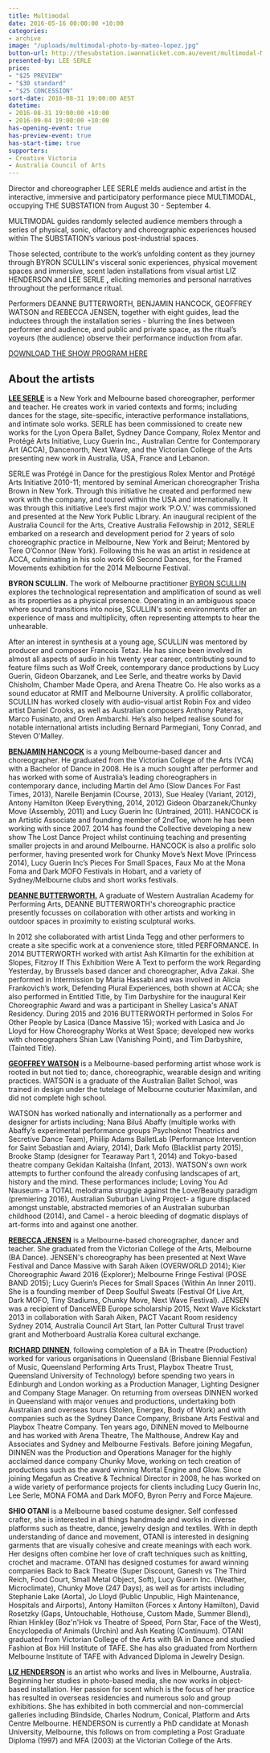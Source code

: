 ```yaml
---
title: Multimodal
date: 2016-05-16 00:00:00 +10:00
categories:
- archive
image: "/uploads/multimodal-photo-by-mateo-lopez.jpg"
button-url: http://thesubstation.iwannaticket.com.au/event/multimodal-MTEwNjY
presented-by: LEE SERLE
price:
- "$25 PREVIEW"
- "$30 standard"
- "$25 CONCESSION"
sort-date: 2016-08-31 19:00:00 AEST
datetime:
- 2016-08-31 19:00:00 +10:00
- 2016-09-04 19:00:00 +10:00
has-opening-event: true
has-preview-event: true
has-start-time: true
supporters:
- Creative Victoria
- Australia Council of Arts
---
```


Director and choreographer LEE SERLE melds audience and artist in the interactive, immersive and participatory performance piece MULTIMODAL, occupying THE SUBSTATION from August 30 - September 4.

MULTIMODAL guides randomly selected audience members through a series of physical, sonic, olfactory and choreographic experiences housed within The SUBSTATION’s various post-industrial spaces.

Those selected, contribute to the work’s unfolding content as they journey through BYRON SCULLIN's visceral sonic experiences, physical movement spaces and immersive, scent laden installations from visual artist LIZ HENDERSON and LEE SERLE **,** eliciting memories and personal narratives throughout the performance ritual.

Performers DEANNE BUTTERWORTH, BENJAMIN HANCOCK, GEOFFREY WATSON and REBECCA JENSEN, together with eight guides, lead the inductees through the installation series - blurring the lines between performer and audience, and public and private space, as the ritual’s voyeurs (the audience) observe their performance induction from afar.

[DOWNLOAD THE SHOW PROGRAM HERE](SubstationShowProgram-Multimodal-v1.3.pdf)

## About the artists

[**LEE SERLE**](http://www.leeserle.com/) is a New York and Melbourne based choreographer, performer and teacher. He creates work in varied contexts and forms; including dances for the stage, site-specific, interactive performance installations, and intimate solo works. SERLE has been commissioned to create new works for the Lyon Opera Ballet, Sydney Dance Company, Rolex Mentor and Protégé Arts Initiative, Lucy Guerin Inc., Australian Centre for Contemporary Art (ACCA), Dancenorth, Next Wave, and the Victorian College of the Arts presenting new work in Australia, USA, France and Lebanon.

SERLE was Protégé in Dance for the prestigious Rolex Mentor and Protégé Arts Initiative 2010-11; mentored by seminal American choreographer Trisha Brown in New York. Through this initiative he created and performed new work with the company, and toured within the USA and internationally. It was through this initiative Lee’s first major work ‘P.O.V.’ was commissioned and presented at the New York Public Library. An inaugural recipient of the Australia Council for the Arts, Creative Australia Fellowship in 2012, SERLE embarked on a research and development period for 2 years of solo choreographic practice in Melbourne, New York and Beirut; Mentored by Tere O’Connor (New York). Following this he was an artist in residence at ACCA, culminating in his solo work 60 Second Dances, for the Framed Movements exhibition for the 2014 Melbourne Festival.

**BYRON SCULLIN.** The work of Melbourne practitioner [BYRON SCULLIN](http://www.byronscullin.com/) explores the technological representation and amplification of sound as well as its properties as a physical presence. Operating in an ambiguous space where sound transitions into noise, SCULLIN's sonic environments offer an experience of mass and multiplicity, often representing attempts to hear the unhearable.

After an interest in synthesis at a young age, SCULLIN was mentored by producer and composer Francois Tetaz. He has since been involved in almost all aspects of audio in his twenty year career, contributing sound to feature films such as Wolf Creek, contemporary dance productions by Lucy Guerin, Gideon Obarzanek, and Lee Serle, and theatre works by David Chisholm, Chamber Made Opera, and Arena Theatre Co. He also works as a sound educator at RMIT and Melbourne University. A prolific collaborator, SCULLIN has worked closely with audio-visual artist Robin Fox and video artist Daniel Crooks, as well as Australian composers Anthony Pateras, Marco Fusinato, and Oren Ambarchi. He’s also helped realise sound for notable international artists including Bernard Parmegiani, Tony Conrad, and Steven O’Malley.

[**BENJAMIN HANCOCK**](http://hancockbenjamin.tumblr.com/) is a young Melbourne-based dancer and choreographer. He graduated from the Victorian College of the Arts (VCA) with a Bachelor of Dance in 2008. He is a much sought after performer and has worked with some of Australia’s leading choreographers in contemporary dance, including Martin del Amo (Slow Dances For Fast Times, 2013), Narelle Benjamin (Course, 2013), Sue Healey (Variant, 2012), Antony Hamilton (Keep Everything, 2014, 2012) Gideon Obarzanek/Chunky Move (Assembly, 2011) and Lucy Guerin Inc (Untrained, 2011). HANCOCK is an Artistic Associate and founding member of 2ndToe, whom he has been working with since 2007. 2014 has found the Collective developing a new show The Lost Dance Project whilst continuing teaching and presenting smaller projects in and around Melbourne. HANCOCK is also a prolific solo performer, having presented work for Chunky Move’s Next Move (Princess 2014), Lucy Guerin Inc’s Pieces For Small Spaces, Faux Mo at the Mona Foma and Dark MOFO Festivals in Hobart, and a variety of Sydney/Melbourne clubs and short works festivals.

[**DEANNE BUTTERWORTH.**]((http://www.deannebutterworth.com)) A graduate of Western Australian Academy for Performing Arts, DEANNE BUTTERWORTH's choreographic practice presently focusses on collaboration with other artists and working in outdoor spaces in proximity to existing sculptural works.

In 2012 she collaborated with artist Linda Tegg and other performers to create a site specific work at a convenience store, titled PERFORMANCE. In 2014 BUTTERWORTH worked with artist Ash Kilmartin for the exhibition at Slopes, Fitzroy If This Exhibition Were A Text to perform the work Regarding Yesterday, by Brussels based dancer and choreographer, Adva Zakai. She performed in Intermission by Maria Hassabi and was involved in Alicia Frankovich’s work, Defending Plural Experiences, both shown at ACCA; she also performed in Entitled Title, by Tim Darbyshire for the inaugural Keir Choreographic Award and was a participant in Shelley Lasica's ANAT Residency. During 2015 and 2016 BUTTERWORTH performed in Solos For Other People by Lasica (Dance Massive 15); worked with Lasica and Jo Lloyd for How Choreography Works at West Space; developed new works with choreographers Shian Law (Vanishing Point), and Tim Darbyshire, (Tainted Title).

[**GEOFFREY WATSON**](http://www.geofferygeoffreygeoffrey.com) is a Melbourne-based performing artist whose work is rooted in but not tied to; dance, choreographic, wearable design and writing practices. WATSON is a graduate of the Australian Ballet School, was trained in design under the tutelage of Melbourne couturier Maximilan, and did not complete high school.

WATSON has worked nationally and internationally as a performer and designer for artists including; Nana Biluš Abaffy (multiple works with Abaffy’s experimental performance groups Psychoknot Theatrics and Secretive Dance Team), Phiilip Adams BalletLab (Performance Intervention for Saint Sebastian and Aviary, 2014), Dark Mofo (Blacklist party 2015), Brooke Stamp (designer for Tearaway Part 1, 2014) and Tokyo-based theatre company Gekidan Kaitaisha (Infant, 2013). WATSON's own work attempts to further confound the already confusing landscapes of art, history and the mind. These performances include; Loving You Ad Nauseum- a TOTAL melodrama struggle against the Love/Beauty paradigm (premiering 2016), Australian Suburban Living Project- a figure displaced amongst unstable, abstracted memories of an Australian suburban childhood (2014), and Camel - a heroic bleeding of dogmatic displays of art-forms into and against one another.

[**REBECCA JENSEN**](http://chunkymove.com.au/public-dance-programs/public-dance-classes/our-teachers/rebecca-jensen/) is a Melbourne-based choreographer, dancer and teacher. She graduated from the Victorian College of the Arts, Melbourne (BA Dance). JENSEN's choreography has been presented at Next Wave Festival and Dance Massive with Sarah Aiken (OVERWORLD 2014); Kier Choreographic Award 2016 (Explorer); Melbourne Fringe Festival (POSE BAND 2015); Lucy Guerin’s Pieces for Small Spaces (Within An Inner 2011). She is a founding member of Deep Soulful Sweats (Festival Of Live Art, Dark MOFO, Tiny Stadiums, Chunky Move, Next Wave Festival). JENSEN was a recipient of DanceWEB Europe scholarship 2015, Next Wave Kickstart 2013 in collaboration with Sarah Aiken, PACT Vacant Room residency Sydney 2014, Australia Council Art Start, Ian Potter Cultural Trust travel grant and Motherboard Australia Korea cultural exchange.

[**RICHARD DINNEN**](http://megafun.com.au/), following completion of a BA in Theatre (Production) worked for various organisations in Queensland (Brisbane Biennial Festival of Music, Queensland Performing Arts Trust, Playbox Theatre Trust, Queensland University of Technology) before spending two years in Edinburgh and London working as a Production Manager, Lighting Designer and Company Stage Manager. On returning from overseas DINNEN worked in Queensland with major venues and productions, undertaking both Australian and overseas tours (Stolen, Energex, Body of Work) and with companies such as the Sydney Dance Company, Brisbane Arts Festival and Playbox Theatre Company. Ten years ago, DINNEN moved to Melbourne and has worked with Arena Theatre, The Malthouse, Andrew Kay and Associates and Sydney and Melbourne Festivals. Before joining Megafun, DINNEN was the Production and Operations Manager for the highly acclaimed dance company Chunky Move, working on tech creation of productions such as the award winning Mortal Engine and Glow. Since joining Megafun as Creative & Technical Director in 2008, he has worked on a wide variety of performance projects for clients including Lucy Guerin Inc, Lee Serle, MONA FOMA and Dark MOFO, Byron Perry and Force Majeure.

**SHIO OTANI** is a Melbourne based costume designer. Self confessed crafter, she is interested in all things handmade and works in diverse platforms such as theatre, dance, jewelry design and textiles. With in depth understanding of dance and movement, OTANI is interested in designing garments that are visually cohesive and create meanings with each work. Her designs often combine her love of craft techniques such as knitting, crochet and macrame. OTANI has designed costumes for award winning companies Back to Back Theatre (Super Discount, Ganesh vs The Third Reich, Food Court, Small Metal Object, Soft), Lucy Guerin Inc. (Weather, Microclimate), Chunky Move (247 Days), as well as for artists including Stephanie Lake (Aorta), Jo Lloyd (Public Unpublic, High Maintenance, Hospitals and Airports), Antony Hamilton (Forces x Antony Hamilton), David Rosetzky (Gaps, Untouchable, Hothouse, Custom Made, Summer Blend), Rhian Hinkley (Boz'n'Hok vs Theatre of Speed, Porn Star, Face of the West), Encyclopedia of Animals (Urchin) and Ash Keating (Continuum). OTANI graduated from Victorian College of the Arts with BA in Dance and studied Fashion at Box Hill Institute of TAFE. She has also graduated from Northern Melbourne Institute of TAFE with Advanced Diploma in Jewelry Design.

[**LIZ HENDERSON**](http://www.lizhenderson.com.au/) is an artist who works and lives in Melbourne, Australia. Beginning her studies in photo-based media, she now works in object-based installation. Her passion for scent which is the focus of her practice has resulted in overseas residencies and numerous solo and group exhibitions. She has exhibited in both commercial and non-commercial galleries including Blindside, Charles Nodrum, Conical, Platform and Arts Centre Melbourne. HENDERSON is currently a PhD candidate at Monash University, Melbourne, this follows on from completing a Post Graduate Diploma (1997) and MFA (2003) at the Victorian College of the Arts.
